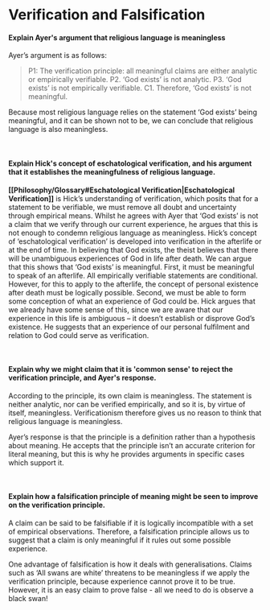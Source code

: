 # Verification and Falsification


#### Explain Ayer's argument that religious language is meaningless
Ayer’s argument is as follows: 



> P1: The verification principle: all meaningful claims are either
analytic or empirically verifiable.
P2. ‘God exists’ is not analytic.
P3. ‘God exists’ is not empirically verifiable.
C1. Therefore, ‘God exists’ is not meaningful.

Because most religious language relies on the statement ‘God exists’ being meaningful, and it can be shown not to be, we can conclude that religious language is also meaningless.

</br>

#### Explain Hick's concept of eschatological verification, and his argument that it establishes the meaningfulness of religious language.


**[[Philosophy/Glossary#Eschatological Verification|Eschatological Verification]]** is Hick’s understanding of verification, which posits that for a statement to be verifiable, we must remove all doubt and uncertainty through empirical means. Whilst he agrees with Ayer that ‘God exists’ is not a claim that we verify through our current experience, he argues that this is not enough to condemn religious language as meaningless. Hick’s concept of ‘eschatological verification’ is developed into verification in the afterlife or at the end of time. In believing that God exists, the theist believes that there will be unambiguous experiences of God in life after death. We can argue that this shows that ‘God exists’ is meaningful. First, it must be meaningful to speak of an afterlife. All empirically verifiable statements are conditional. However, for this to apply to the afterlife, the concept of personal existence after death must be logically possible. Second, we must be able to form some conception of what an experience of God could be. Hick argues that we already have some sense of this, since we are aware that our experience in this life is ambiguous – it doesn’t establish or disprove God’s existence. He suggests that an experience of our personal fulfilment and relation to God could serve as verification.





</br>

#### Explain why we might claim that it is 'common sense' to reject the verification principle, and Ayer's response.

According to the principle, its own claim is meaningless. The statement is neither analytic, nor can be verified empirically, and so it is, by virtue of itself, meaningless. Verificationism therefore gives us no reason to think that religious language is meaningless.





Ayer’s response is that the principle is a definition rather than a hypothesis about meaning. He accepts that the principle isn’t an accurate criterion for literal meaning, but this is why he provides arguments in specific cases which support it.

</br>

#### Explain how a falsification principle of meaning might be seen to improve on the verification principle.

A claim can be said to be falsifiable if it is logically incompatible with a set of empirical observations. Therefore, a falsification principle allows us to suggest that a claim is only meaningful if it rules out some possible experience.





One advantage of falsification is how it deals with generalisations. Claims such as ‘All swans are white’ threatens to be meaningless if we apply the verification principle, because experience cannot prove it to be true. However, it is an easy claim to prove false - all we need to do is observe a black swan!